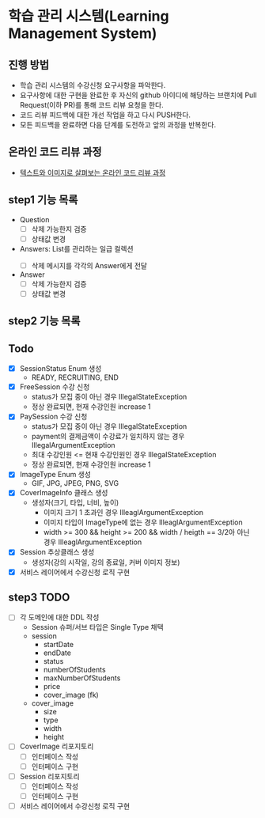 # 학습 관리 시스템(Learning Management System)
## 진행 방법
* 학습 관리 시스템의 수강신청 요구사항을 파악한다.
* 요구사항에 대한 구현을 완료한 후 자신의 github 아이디에 해당하는 브랜치에 Pull Request(이하 PR)를 통해 코드 리뷰 요청을 한다.
* 코드 리뷰 피드백에 대한 개선 작업을 하고 다시 PUSH한다.
* 모든 피드백을 완료하면 다음 단계를 도전하고 앞의 과정을 반복한다.

## 온라인 코드 리뷰 과정
* [텍스트와 이미지로 살펴보는 온라인 코드 리뷰 과정](https://github.com/next-step/nextstep-docs/tree/master/codereview)
## step1 기능 목록
* Question
    * [ ] 삭제 가능한지 검증
    * [ ] 상태값 변경
* Answers: List<Answer>를 관리하는 일급 컬렉션
    * [ ] 삭제 메시지를 각각의 Answer에게 전달
* Answer
    * [ ] 삭제 가능한지 검증
    * [ ] 상태값 변경

## step2 기능 목록
## Todo
- [x] SessionStatus Enum 생성
  - READY, RECRUITING, END
- [x] FreeSession 수강 신청
  - status가 모집 중이 아닌 경우 IllegalStateException
  - 정상 완료되면, 현재 수강인원 increase 1
- [x] PaySession 수강 신청
  - status가 모집 중이 아닌 경우 IllegalStateException
  - payment의 결제금액이 수강료가 일치하지 않는 경우 IllegalArgumentException
  - 최대 수강인원 <= 현재 수강인원인 경우 IllegalStateException
  - 정상 완료되면, 현재 수강인원 increase 1
- [x] ImageType Enum 생성
  - GIF, JPG, JPEG, PNG, SVG
- [x] CoverImageInfo 클래스 생성
  - 생성자(크기, 타입, 너비, 높이)
    - 이미지 크기 1 초과인 경우 IlleaglArgumentException
    - 이미지 타입이 ImageType에 없는 경우 IlleaglArgumentException
    - width >= 300 && height >= 200 && width / heigth == 3/2아 아닌 경우 IlleaglArgumentException
- [x] Session 추상클래스 생성
  - 생성자(강의 시작일, 강의 종료일, 커버 이미지 정보)
- [x] 서비스 레이어에서 수강신청 로직 구현

## step3 TODO
- [ ] 각 도메인에 대한 DDL 작성
  - Session 슈퍼/서브 타입은 Single Type 채택
  - session
    - startDate
    - endDate
    - status
    - numberOfStudents
    - maxNumberOfStudents
    - price
    - cover_image (fk)
  - cover_image
    - size
    - type
    - width
    - height
- [ ] CoverImage 리포지토리
  - [ ] 인터페이스 작성
  - [ ] 인터페이스 구현
- [ ] Session 리포지토리
  - [ ] 인터페이스 작성
  - [ ] 인터페이스 구현
- [ ] 서비스 레이어에서 수강신청 로직 구현
